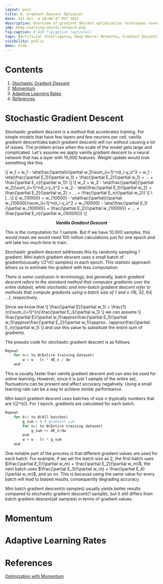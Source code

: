 ```yaml
---
layout: post
title: 6. Gradient Descent Optimizer
date: Sat Oct  4 18:06:47 KST 2025
description: Overview of gradient descent optimization techniques covered in the course Introduction to Deep Neural Networks (SWE3052)
img: Deep-Learning-neural-network.png
fig-caption: # Add figcaption (optional)
tags: [Artificial Intelligence, Deep Neural Networks, Gradient Descent, Optimization]
visibility: public
bmac: hide
---
```

# Contents
1. [Stochastic Gradient Descent](<#stochastic-gradient-descent>)
2. [Momentum](#momentum)
3. [Adaptive Learning Rates](<#adaptive-learning-rates>)
4. [References](#references)

# Stochastic Gradient Descent
Stochastic gradient descent is a method that accelerates training. For simple models that have few layers and few neurons per cell, vanilla gradient descent(aka batch gradient descent) will run without causing a lot of issues. The problem arises when the scale of the model gets large and complicated. Let's assume we apply vanilla gradient descent to a neural network that has a layer with 10,000 features. Weight update would look something like this.

\\[
    w_1 = w_1 - \eta\frac{\partial}{\partial w_1}\sum_{i=1}^n(t_i-y_i)^2
    = w_1 - \eta(\frac{\partial E_1}{\partial w_1} + \frac{\partial E_2}{\partial w_1} 
    + ... + \frac{\partial E_n}{\partial w_1})
\\]
\\[
    w_2 = w_2 - \eta\frac{\partial}{\partial w_2}\sum_{i=1}^n(t_i-y_i)^2
    = w_2 - \eta(\frac{\partial E_1}{\partial w_2} + \frac{\partial E_2}{\partial w_2} 
    + ... + \frac{\partial E_n}{\partial w_2})
\\]
\\[...\\]
\\[
    w_{10000} = w_{10000} - \eta\frac{\partial}{\partial w_{10000}}\sum_{i=1}^n(t_i-y_i)^2
    = w_{10000} - \eta(\frac{\partial E_1}{\partial w_{10000}} + \frac{\partial E_2}{\partial w_{10000}} 
    + ... + \frac{\partial E_n}{\partial w_{10000}})
\\]
<p align="center"><b><i>Vanilla Gradient Descent</i></b></p>

This is the computation for 1 sample. But if we have 10,000 samples, this would mean we would need 100 million calculations just for one epoch and will take too much time to train.

Stochastic gradient descent addresses this by randomly sampling 1 gradient. Mini batch gradient descent uses a small batch of gradients(usually \\(2^n\\) samples) in each epoch. This statistic approach allows us to estimate the gradient with less computation.

*There is some confusion in terminology, but generally, batch gradient descent refers to the standard method that computes gradients over the entire dataset, while stochastic and mini-batch gradient descent refer to methods that compute gradients using a batch size of 1 and n (16, 32, 64, …), respectively.*

Since we know that
\\[
    \frac{\partial E}{\partial w_1} = \frac{1}{n}\sum_{i=1}^{n}\frac{\partial E_i}{\partial w_1}
\\]
we can assume
\\[
    \frac{\partial E}{\partial w_1}\approx\frac{\partial E_1}{\partial w_1}\approx\frac{\partial E_2}{\partial w_1}\approx...\approx\frac{\partial E_n}{\partial w_1}
\\]
and use this value to substitute the entire sum of gradients.

The pseudo code for stochastic gradient descent is as follows.
```python
Repeat
    for n=1 to N(Entire training dataset)
        w = w - lr * dE_n / dw
    end
```
This is usually faster than vanilla gradient descent and can also be used for online learning. However, since it is just 1 sample of the entire set, fluctuations can be present and affect accuracy negatively. Using a small learning rate can be a way to achieve similar performance.

Mini batch gradient descent uses batches of size n (typically numbers that are \\(2^n\\)). For 1 epoch, gradients are calculated for each batch.
```python
Repeat
    for b=1 to B(All batches)
        g_sum = 0 # gradient sum
        for n=1 to N(Entire training dataset)
            g_sum += dE_n/dw
        end
        w = w - lr * g_sum
    end
```
One notable part of the process is that different gradient values are used for each batch. For example, if we set the batch size as 2, the first batch uses $\frac{\partial E_1}{\partial w_m} + \frac{\partial E_2}{\partial w_m}$, the next batch uses $\frac{\partial E_3}{\partial w_m} + \frac{\partial E_4}{\partial w_m}$, and so on. This is because using the same value for every batch will lead to biased results, consequently degrading accuracy.

Mini batch gradient descent(n samples) usually yields better results compared to stochastic gradient descent(1 sample), but it still differs from batch gradient descent(all samples) in terms of gradient values.

# Momentum

# Adaptive Learning Rates

# References
[Optimization with Momentum](https://gbhat.com/machine_learning/optimize_with_momentum.html)